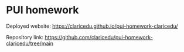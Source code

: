 # PUI homework

Deployed website: https://claricedu.github.io/pui-homework-claricedu/

Repository link: https://github.com/claricedu/pui-homework-claricedu/tree/main
